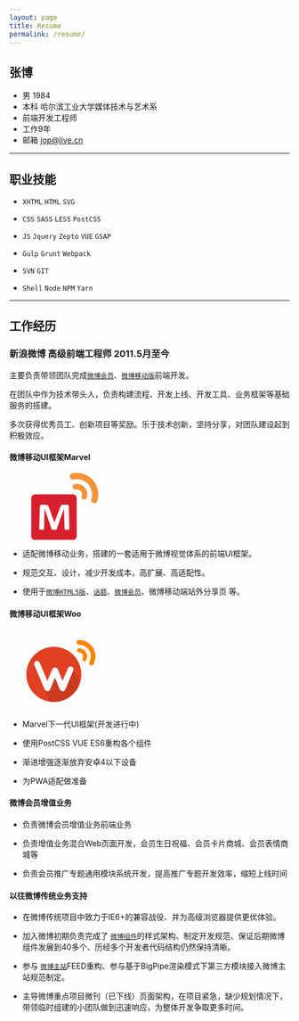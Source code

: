 ```yaml
---
layout: page
title: Resume
permalink: /resume/
---
```


## 张博

- 男 1984
- 本科 哈尔滨工业大学媒体技术与艺术系
- 前端开发工程师
- 工作9年
- 邮箱 [jop@live.cn](mailto:jop@live.cn)

***

## 职业技能

- `XHTML` `HTML`  `SVG`

- `CSS` `SASS` `LESS` `PostCSS`

- `JS` `Jquery` `Zepto` `VUE` `GSAP`

- `Gulp` `Grunt` `Webpack`

- `SVN` `GIT`

- `Shell`  `Node` `NPM` `Yarn`


***

## 工作经历

### 新浪微博 高级前端工程师 2011.5月至今

主要负责带领团队完成[`微博会员`](http://new.vip.weibo.cn)、[`微博移动版`](http://m.weibo.cn)前端开发。

在团队中作为技术带头人，负责构建流程、开发上线、开发工具、业务框架等基础服务的搭建。

多次获得优秀员工、创新项目等奖励。乐于技术创新，坚持分享，对团队建设起到积极效应。

#### **微博移动UI框架Marvel**

<svg xmlns="http://www.w3.org/2000/svg"  viewBox="0 0 291.7 219.3" width="160">
  <path fill="#D7202D" d="M220.8 207.3c0 6.6-5.4 12-12 12h-125c-6.6 0-12-5.4-12-12v-125c0-6.6 5.4-12 12-12h125c6.6 0 12 5.4 12 12v125z"/>
  <path fill="#FFF" d="M196.8 183.3c0 .4-.1.8-.3 1.1-.2.3-.7.6-1.3.8-.6.2-1.4.4-2.4.5s-2.3.2-3.8.2-2.8-.1-3.8-.2-1.8-.3-2.4-.5c-.6-.2-1-.5-1.3-.8s-.4-.7-.4-1.1l-2-66.3h-.1l-23.6 66.2c-.2.5-.4 1-.8 1.4-.4.4-.9.6-1.5.8-.7.2-1.5.3-2.5.4-1 .1-2.2.1-3.7.1-1.4 0-2.6-.1-3.7-.2-1-.1-1.8-.3-2.5-.5s-1.2-.5-1.5-.8c-.4-.3-.6-.7-.8-1.2L115.7 117h-.1l-2 66.3c0 .4-.1.8-.3 1.1-.2.3-.7.6-1.3.8-.6.2-1.4.4-2.4.5-1 .1-2.3.2-3.8.2s-2.8-.1-3.8-.2-1.8-.3-2.4-.5c-.6-.2-1-.5-1.3-.8-.2-.3-.3-.7-.3-1.1l2-72.6c0-2.1.6-3.8 1.7-4.9 1.1-1.1 2.6-1.7 4.5-1.7H117c1.9 0 3.6.2 5 .5s2.6.8 3.6 1.6c1 .7 1.8 1.7 2.5 2.9s1.3 2.7 1.8 4.4l17.6 48.5h.3l18.3-48.4c.5-1.8 1.1-3.3 1.8-4.5.6-1.2 1.4-2.2 2.3-3 .9-.8 1.9-1.3 3.1-1.6 1.2-.3 2.5-.5 4.1-.5h11.1c1.1 0 2.1.1 2.9.4.8.3 1.5.7 2 1.3s.9 1.3 1.2 2.1c.3.8.4 1.8.4 2.8l1.8 72.7z"/>
  <path fill="#F29438" d="M273.6 23.3C256.1 3.9 230.4-3.5 206.5 1.5c-5.5 1.2-9 6.6-7.8 12.1 1.1 5.5 6.6 9 12.1 7.8 16.9-3.6 35.2 1.7 47.7 15.4 12.4 13.8 15.8 32.5 10.5 49-1.8 5.4 1.2 11.1 6.5 12.8 5.4 1.7 11.1-1.2 12.9-6.5V92c7.4-23 2.7-49.4-14.8-68.7"/>
  <path fill="#F29438" d="M246.7 47.5c-8.5-9.4-21.1-13-32.6-10.6-4.7 1-7.8 5.7-6.7 10.4 1 4.7 5.7 7.8 10.4 6.7 5.7-1.2 11.8.6 16 5.1 4.2 4.6 5.3 10.9 3.5 16.4-1.5 4.6 1.1 9.6 5.6 11 4.6 1.5 9.6-1 11.1-5.6 3.6-11.2 1.3-24-7.3-33.4"/>
</svg>

- 适配微博移动业务，搭建的一套适用于微博视觉体系的前端UI框架。

- 规范交互、设计，减少开发成本，高扩展、高适配性。

- 使用于[`微博HTML5版`](https://m.weibo.cn/beta)、[`话题`](https://m.weibo.cn/p/tabbar?containerid=100803&lfid=100808e1b1085ffb80f986a3229bddc32eb891&luicode=10000011&page_type=tabbar)、[`微博会员`](http://new.vip.weibo.cn)、微博移动端站外分享页 等。

#### **微博移动UI框架Woo**

<svg xmlns="http://www.w3.org/2000/svg" viewBox="0 0 220 200" width="160">
  <g fill="#FF8200">
    <path d="M207.1 46.5c-7.8-12.8-21.4-19.8-35.4-19.5-3.2.1-5.8 2.8-5.7 6 0 3.2 2.7 5.8 6 5.7 9.9-.2 19.6 4.7 25.2 13.8 5.5 9.1 5.4 20.1.6 28.8-1.6 2.9-.5 6.4 2.3 7.9 2.9 1.5 6.4.5 8-2.3v-.1c6.6-12.1 6.8-27.5-1-40.3"/>
    <path d="M189.4 57.3c-3.8-6.2-10.5-9.6-17.2-9.5-2.8.1-5 2.4-4.9 5.2.1 2.8 2.4 5 5.1 4.9 3.3-.1 6.6 1.6 8.5 4.6 1.9 3.1 1.8 6.7.2 9.6-1.3 2.4-.4 5.5 2 6.8 2.4 1.3 5.5.5 6.9-2 3.1-5.9 3.2-13.3-.6-19.6"/>
  </g>
  <circle fill="#E14123" cx="110" cy="112" r="68"/>
  <path opacity=".1" d="M173.6 136l-16-39.8-27 41.2-22.2-26.2-22.8 33.2 15 35c3.1.4 6.2.7 9.4.7 29.1-.1 53.9-18.4 63.6-44.1z"/>
  <path fill="#FFF" stroke="#FFF" stroke-width="3" stroke-miterlimit="10" d="M156.7 101.8l-19.7 47c-.1.3-1.5 3.5-5.3 3.5-3.2 0-5.1-3.2-5.2-3.5l-13.6-32.2-13.6 32.2c-.1.3-2 3.5-5.2 3.5-3.4 0-5.1-3.2-5.3-3.5L63.2 88.2c-1.1-2.8.1-6.2 3.1-7.4 2.8-1.2 6.2.1 7.4 3L94.1 132l13.4-31.9c.9-2.3 3.1-3.5 5.4-3.5 2.2 0 4.4 1.2 5.4 3.5l13.4 31.9 14.5-34.5c1.2-2.9 4.6-4.3 7.6-3 2.8 1.1 4.2 4.5 2.9 7.3z"/>
</svg>

- Marvel下一代UI框架(开发进行中)

- 使用PostCSS VUE ES6重构各个组件

- 渐进增强逐渐放弃安卓4以下设备

- 为PWA适配做准备

#### **微博会员增值业务**

- 负责微博会员增值业务前端业务

- 负责增值业务混合Web页面开发，会员生日祝福、会员卡片商城、会员表情商城等

- 负责会员推广专题通用模块系统开发，提高推广专题开发效率，缩短上线时间

#### **以往微博传统业务支持**

- 在微博传统项目中致力于IE6+的兼容战役、并为高级浏览器提供更优体验。

- 加入微博初期负责完成了 [`微博组件`](http://open.weibo.com/connect)的样式架构、制定开发规范、保证后期微博组件发展到40多个、历经多个开发者代码结构仍然保持清晰。

- 参与 [`微博主站`](http://weibo.com)FEED重构、参与基于BigPipe渲染模式下第三方模块接入微博主站规范制定。

- 主导微博重点项目微刊（已下线）页面架构，在项目紧急，缺少规划情况下，带领临时组建的小团队做到迅速响应，为整体开发争取更多时间。
